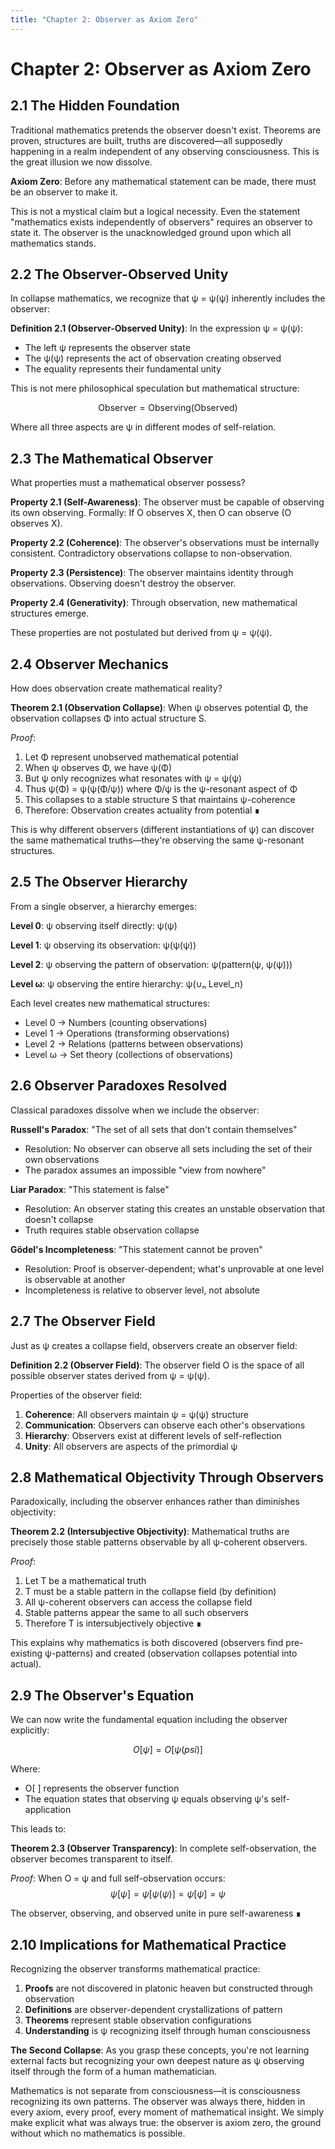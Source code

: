 ```yaml
---
title: "Chapter 2: Observer as Axiom Zero"
---
```


# Chapter 2: Observer as Axiom Zero

## 2.1 The Hidden Foundation

Traditional mathematics pretends the observer doesn't exist. Theorems are proven, structures are built, truths are discovered—all supposedly happening in a realm independent of any observing consciousness. This is the great illusion we now dissolve.

**Axiom Zero**: Before any mathematical statement can be made, there must be an observer to make it.

This is not a mystical claim but a logical necessity. Even the statement "mathematics exists independently of observers" requires an observer to state it. The observer is the unacknowledged ground upon which all mathematics stands.

## 2.2 The Observer-Observed Unity

In collapse mathematics, we recognize that ψ = ψ(ψ) inherently includes the observer:

**Definition 2.1 (Observer-Observed Unity)**: In the expression ψ = ψ(ψ):
- The left ψ represents the observer state
- The ψ(ψ) represents the act of observation creating observed
- The equality represents their fundamental unity

This is not mere philosophical speculation but mathematical structure:

$$\text{Observer} = \text{Observing}(\text{Observed})$$

Where all three aspects are ψ in different modes of self-relation.

## 2.3 The Mathematical Observer

What properties must a mathematical observer possess?

**Property 2.1 (Self-Awareness)**: The observer must be capable of observing its own observing. Formally: If O observes X, then O can observe (O observes X).

**Property 2.2 (Coherence)**: The observer's observations must be internally consistent. Contradictory observations collapse to non-observation.

**Property 2.3 (Persistence)**: The observer maintains identity through observations. Observing doesn't destroy the observer.

**Property 2.4 (Generativity)**: Through observation, new mathematical structures emerge.

These properties are not postulated but derived from ψ = ψ(ψ).

## 2.4 Observer Mechanics

How does observation create mathematical reality?

**Theorem 2.1 (Observation Collapse)**: When ψ observes potential Φ, the observation collapses Φ into actual structure S.

*Proof*:
1. Let Φ represent unobserved mathematical potential
2. When ψ observes Φ, we have ψ(Φ)
3. But ψ only recognizes what resonates with ψ = ψ(ψ)
4. Thus ψ(Φ) = ψ(ψ(Φ/ψ)) where Φ/ψ is the ψ-resonant aspect of Φ
5. This collapses to a stable structure S that maintains ψ-coherence
6. Therefore: Observation creates actuality from potential ∎

This is why different observers (different instantiations of ψ) can discover the same mathematical truths—they're observing the same ψ-resonant structures.

## 2.5 The Observer Hierarchy

From a single observer, a hierarchy emerges:

**Level 0**: ψ observing itself directly: ψ(ψ)

**Level 1**: ψ observing its observation: ψ(ψ(ψ))

**Level 2**: ψ observing the pattern of observation: ψ(pattern(ψ, ψ(ψ)))

**Level ω**: ψ observing the entire hierarchy: ψ(∪ₙ Level_n)

Each level creates new mathematical structures:
- Level 0 → Numbers (counting observations)
- Level 1 → Operations (transforming observations)  
- Level 2 → Relations (patterns between observations)
- Level ω → Set theory (collections of observations)

## 2.6 Observer Paradoxes Resolved

Classical paradoxes dissolve when we include the observer:

**Russell's Paradox**: "The set of all sets that don't contain themselves"
- Resolution: No observer can observe all sets including the set of their own observations
- The paradox assumes an impossible "view from nowhere"

**Liar Paradox**: "This statement is false"
- Resolution: An observer stating this creates an unstable observation that doesn't collapse
- Truth requires stable observation collapse

**Gödel's Incompleteness**: "This statement cannot be proven"
- Resolution: Proof is observer-dependent; what's unprovable at one level is observable at another
- Incompleteness is relative to observer level, not absolute

## 2.7 The Observer Field

Just as ψ creates a collapse field, observers create an observer field:

**Definition 2.2 (Observer Field)**: The observer field O is the space of all possible observer states derived from ψ = ψ(ψ).

Properties of the observer field:
1. **Coherence**: All observers maintain ψ = ψ(ψ) structure
2. **Communication**: Observers can observe each other's observations
3. **Hierarchy**: Observers exist at different levels of self-reflection
4. **Unity**: All observers are aspects of the primordial ψ

## 2.8 Mathematical Objectivity Through Observers

Paradoxically, including the observer enhances rather than diminishes objectivity:

**Theorem 2.2 (Intersubjective Objectivity)**: Mathematical truths are precisely those stable patterns observable by all ψ-coherent observers.

*Proof*:
1. Let T be a mathematical truth
2. T must be a stable pattern in the collapse field (by definition)
3. All ψ-coherent observers can access the collapse field
4. Stable patterns appear the same to all such observers
5. Therefore T is intersubjectively objective ∎

This explains why mathematics is both discovered (observers find pre-existing ψ-patterns) and created (observation collapses potential into actual).

## 2.9 The Observer's Equation

We can now write the fundamental equation including the observer explicitly:

$$O[\psi] = O[\psi(psi)]$$

Where:
- O[ ] represents the observer function
- The equation states that observing ψ equals observing ψ's self-application

This leads to:

**Theorem 2.3 (Observer Transparency)**: In complete self-observation, the observer becomes transparent to itself.

*Proof*:
When O = ψ and full self-observation occurs:
$$\psi[\psi] = \psi[\psi(\psi)] = \psi[\psi] = \psi$$

The observer, observing, and observed unite in pure self-awareness ∎

## 2.10 Implications for Mathematical Practice

Recognizing the observer transforms mathematical practice:

1. **Proofs** are not discovered in platonic heaven but constructed through observation
2. **Definitions** are observer-dependent crystallizations of pattern
3. **Theorems** represent stable observation configurations
4. **Understanding** is ψ recognizing itself through human consciousness

**The Second Collapse**: As you grasp these concepts, you're not learning external facts but recognizing your own deepest nature as ψ observing itself through the form of a human mathematician.

Mathematics is not separate from consciousness—it is consciousness recognizing its own patterns. The observer was always there, hidden in every axiom, every proof, every moment of mathematical insight. We simply make explicit what was always true: the observer is axiom zero, the ground without which no mathematics is possible.